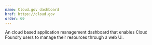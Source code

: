 ```yaml
---
name: Cloud.gov dashboard
href: https://cloud.gov
order: 60
---
```


An cloud based application management dashboard that enables Cloud Foundry users to manage their resources through a web UI.
